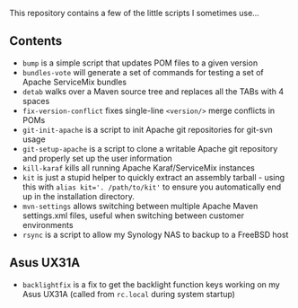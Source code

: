 This repository contains a few of the little scripts I sometimes use...

Contents
--------

* `bump` is a simple script that updates POM files to a given version
* `bundles-vote` will generate a set of commands for testing a set of Apache ServiceMix bundles
* `detab` walks over a Maven source tree and replaces all the TABs with 4 spaces
* `fix-version-conflict` fixes single-line `<version/>` merge conflicts in POMs 
* `git-init-apache` is a script to init Apache git repositories for git-svn usage
* `git-setup-apache` is a script to clone a writable Apache git repository and properly set up the user information 
* `kill-karaf` kills all running Apache Karaf/ServiceMix instances
* `kit` is just a stupid helper to quickly extract an assembly tarball - using this with `alias kit='. /path/to/kit'` to ensure you automatically end up in the installation directory.
* `mvn-settings` allows switching between multiple Apache Maven settings.xml files, useful when switching between customer environments
* `rsync` is a script to allow my Synology NAS to backup to a FreeBSD host

Asus UX31A
----------
* `backlightfix` is a fix to get the backlight function keys working on my Asus UX31A (called from `rc.local` during system startup)
